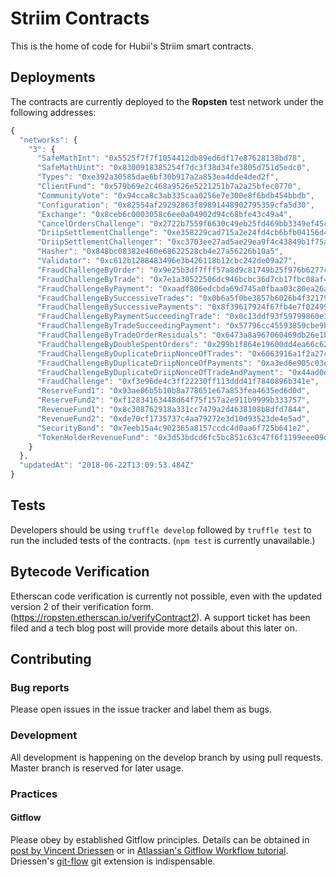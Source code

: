 # Striim Contracts

This is the home of code for Hubii's Striim smart contracts.

## Deployments

The contracts are currently deployed to the **Ropsten** test network under the following addresses:

```javascript
{
  "networks": {
    "3": {
      "SafeMathInt": "0x5525f7f7f1054412db89ed6df17e87628138bd78",
      "SafeMathUint": "0x8300918385254f7dc3f38d34fe3805d751d5edc0",
      "Types": "0xe392a30585dae6bf30b917a2a853ea4dde4ded2f",
      "ClientFund": "0x579b69e2c468a9526e5221251b7a2a25bfec0770",
      "CommunityVote": "0x94cca8c3ab335caa0256e7e300e8f6bdb454bbdb",
      "Configuration": "0x82554af29292863f89891448902795359cfa5d30",
      "Exchange": "0x8ceb6c0003058c6ee0a04902d94c68bfe43c49a4",
      "CancelOrdersChallenge": "0x2722b7559f6630c49eb25fd469bb3349ef45c10d",
      "DriipSettlementChallenge": "0xe358229cad715a2e24fd4cb6bfb04156d4456df9",
      "DriipSettlementChallenger": "0xc3703ee27ad5ae29ea9f4c43849b1f75a63da511",
      "Hasher": "0x848bc08382e460e68622528cb4e27a56226b10a5",
      "Validator": "0xc612b1288483496e3b426118b12cbc242de09a27",
      "FraudChallengeByOrder": "0x9e25b3df7fff57a8d9c81749b25f976b6277c07e",
      "FraudChallengeByTrade": "0x7e1a30522506dc946bcbc36d7cb17fbc08af44e6",
      "FraudChallengeByPayment": "0xaadf806edcbda69d745a0fbaa03c80ea26ab0198",
      "FraudChallengeBySuccessiveTrades": "0x0b6a5f0be3857b6026b4f32179dd40ffae14bfd5",
      "FraudChallengeBySuccessivePayments": "0x8f39617924f67fb4e7f02499c9b84b703d5b2701",
      "FraudChallengeByPaymentSucceedingTrade": "0x0c13ddf93f59799860e140ba34ac2a3fd6a1fe10",
      "FraudChallengeByTradeSucceedingPayment": "0x57796cc45593859cbe9bc668d085f26c0199b9ad",
      "FraudChallengeByTradeOrderResiduals": "0x6473a8a967060469db26e1b5156ffd9273d63635",
      "FraudChallengeByDoubleSpentOrders": "0x299b1f864e19600dd4ea66c62db968f6dd1473cc",
      "FraudChallengeByDuplicateDriipNonceOfTrades": "0x6063916a1f2a27c6b8578ef0207d3c91adec9514",
      "FraudChallengeByDuplicateDriipNonceOfPayments": "0xa3ed6e905c03eb7b2e0ebfcce7781be799d24fbf",
      "FraudChallengeByDuplicateDriipNonceOfTradeAndPayment": "0x44ad0e73e88db3a66631a87849d29ed77f82a433",
      "FraudChallenge": "0xf3e96de4c3ff22230ff113ddd41f7840896b341e",
      "ReserveFund1": "0x93ae06b5b10b8a778651e67a853fea4635ed6d0d",
      "ReserveFund2": "0xf12834163448d64f75f157a2e911b9999b333757",
      "RevenueFund1": "0x8c308762918a331cc7479a2d4638108b8dfd7844",
      "RevenueFund2": "0xde70cf1735737c4aa79272e3d10d93523de4e5ad",
      "SecurityBond": "0x7eeb15a4c902365a8157ccdc4d0aa6f725b641e2",
      "TokenHolderRevenueFund": "0x3d53bdcd6fc5bc851c63c47f6f1199eee09dc8ba"
    }
  },
  "updatedAt": "2018-06-22T13:09:53.484Z"
}
```

## Tests

Developers should be using `truffle develop` followed by `truffle test` to run the included tests of the contracts. (`npm test` is currently unavailable.)

## Bytecode Verification

Etherscan code verification is currently not possible, even with the updated version 2 of their verification form. (https://ropsten.etherscan.io/verifyContract2). A support ticket has been filed and a tech blog post will provide more details about this later on.

## Contributing

### Bug reports

Please open issues in the issue tracker and label them as bugs.

### Development

All development is happening on the develop branch by using pull requests. Master branch is reserved for later usage.

### Practices
#### Gitflow

Please obey by established Gitflow principles. Details can be obtained in [post by Vincent Driessen](http://nvie.com/posts/a-successful-git-branching-model/) or in [Atlassian's Gitflow Workflow tutorial](https://www.atlassian.com/git/tutorials/comparing-workflows/gitflow-workflow). Driessen's [git-flow](https://github.com/nvie/gitflow) git extension is indispensable.
